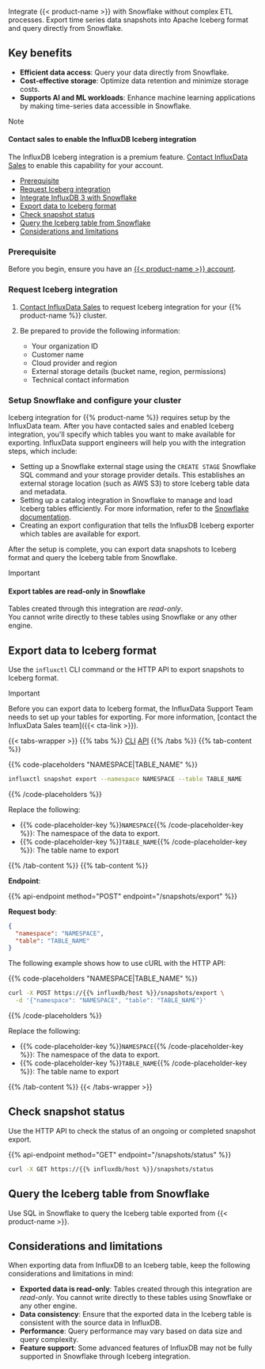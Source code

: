 Integrate {{< product-name >}} with Snowflake without complex ETL processes.
Export time series data snapshots into Apache Iceberg format and query directly from Snowflake.

## Key benefits

- **Efficient data access**: Query your data directly from Snowflake.
- **Cost-effective storage**: Optimize data retention and minimize storage costs.
- **Supports AI and ML workloads**: Enhance machine learning applications by making time-series data accessible in Snowflake.

> [!Note]
> #### Contact sales to enable the InfluxDB Iceberg integration
>  
> The InfluxDB Iceberg integration is a premium feature.
> [Contact InfluxData Sales](https://www.influxdata.com/contact-sales/) to enable this capability for your account.

- [Prerequisite](#prerequisite)
- [Request Iceberg integration](#request-iceberg-integration)
- [Integrate InfluxDB 3 with Snowflake](#integrate-influxdb-3-with-snowflake)
- [Export data to Iceberg format](#export-data-to-iceberg-format)
- [Check snapshot status](#check-snapshot-status)
- [Query the Iceberg table from Snowflake](#query-the-iceberg-table-from-snowflake)
- [Considerations and limitations](#considerations-and-limitations)

### Prerequisite

Before you begin, ensure you have an [{{< product-name >}} account](/influxdb3/cloud-dedicated/get-started/setup/).

### Request Iceberg integration

1. [Contact InfluxData Sales](https://www.influxdata.com/contact-sales/) to request Iceberg integration for your {{% product-name %}} cluster. 

2. Be prepared to provide the following information:
   - Your organization ID
   - Customer name
   - Cloud provider and region
   - External storage details (bucket name, region, permissions)
   - Technical contact information

### Setup Snowflake and configure your cluster 

Iceberg integration for {{% product-name %}} requires setup by the InfluxData team.
After you have contacted sales and enabled Iceberg integration, you'll specify which
tables you want to make available for exporting.
InfluxData support engineers will help you with the integration steps, which include:

- Setting up a Snowflake external stage using the `CREATE STAGE` Snowflake SQL command and your storage provider details.
This establishes an external storage location (such as AWS S3) to store Iceberg table data and metadata.
- Setting up a catalog integration in Snowflake to manage and load Iceberg tables efficiently.
For more information, refer to the [Snowflake documentation](https://docs.snowflake.com/en/user-guide/tables-iceberg-configure-catalog-integration).
- Creating an export configuration that tells the InfluxDB Iceberg exporter which tables are available for export.

After the setup is complete, you can export data snapshots to Iceberg format and query the Iceberg table from Snowflake.

> [!Important]
> #### Export tables are read-only in Snowflake
> 
> Tables created through this integration are _read-only_.  
> You cannot write directly to these tables using Snowflake or any other engine. 
> 

## Export data to Iceberg format

Use the `influxctl` CLI command or the HTTP API to export snapshots to Iceberg format.

> [!Important]
> Before you can export data to Iceberg format, the InfluxData Support Team needs
> to set up your tables for exporting.
> For more information, [contact the InfluxData Sales team]({{< cta-link >}}).

{{< tabs-wrapper >}}
{{% tabs %}}
[CLI](#cli)
[API](#api)
{{% /tabs %}}
{{% tab-content %}}

{{% code-placeholders "NAMESPACE|TABLE_NAME" %}}
```bash
influxctl snapshot export --namespace NAMESPACE --table TABLE_NAME 
```
{{% /code-placeholders %}}

Replace the following:

- {{% code-placeholder-key %}}`NAMESPACE`{{% /code-placeholder-key %}}: The namespace of the data to export. <!-- Namespace might need more explanation --> 
- {{% code-placeholder-key %}}`TABLE_NAME`{{% /code-placeholder-key %}}: The table name to export

{{% /tab-content %}}
{{% tab-content %}}

**Endpoint**:

{{% api-endpoint method="POST" endpoint="/snapshots/export" %}}

**Request body**:
  
```json
{
  "namespace": "NAMESPACE",
  "table": "TABLE_NAME"
}
```

The following example shows how to use cURL with the HTTP API:

{{% code-placeholders "NAMESPACE|TABLE_NAME" %}}
```bash
curl -X POST https://{{% influxdb/host %}}/snapshots/export \
  -d '{"namespace": "NAMESPACE", "table": "TABLE_NAME"}'
```
{{% /code-placeholders %}}

Replace the following:

- {{% code-placeholder-key %}}`NAMESPACE`{{% /code-placeholder-key %}}: The namespace of the data to export. <!--Might need more explanation--> 
- {{% code-placeholder-key %}}`TABLE_NAME`{{% /code-placeholder-key %}}: The table name to export

{{% /tab-content %}}
{{< /tabs-wrapper >}}

## Check snapshot status

Use the HTTP API to check the status of an ongoing or completed snapshot export.

{{% api-endpoint method="GET" endpoint="/snapshots/status" %}}

```bash
curl -X GET https://{{% influxdb/host %}}/snapshots/status
```

## Query the Iceberg table from Snowflake

Use SQL in Snowflake to query the Iceberg table exported from {{< product-name >}}.

## Considerations and limitations

When exporting data from InfluxDB to an Iceberg table, keep the following considerations and limitations in mind:

- **Exported data is read-only**: Tables created through this integration are _read-only_. You cannot write directly to these tables using Snowflake or any other engine.
- **Data consistency**: Ensure that the exported data in the Iceberg table is consistent with the source data in InfluxDB.
- **Performance**: Query performance may vary based on data size and query complexity.
- **Feature support**: Some advanced features of InfluxDB may not be fully supported in Snowflake through Iceberg integration.

